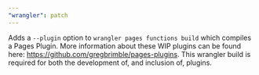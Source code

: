 ```yaml
---
"wrangler": patch
---
```


Adds a `--plugin` option to `wrangler pages functions build` which compiles a Pages Plugin. More information about these WIP plugins can be found here: https://github.com/gregbrimble/pages-plugins. This wrangler build is required for both the development of, and inclusion of, plugins.
